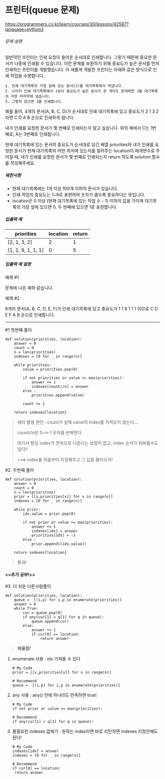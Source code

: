 # 프린터(queue 문제)

https://programmers.co.kr/learn/courses/30/lessons/42587?language=python3



###### 문제 설명

일반적인 프린터는 인쇄 요청이 들어온 순서대로 인쇄합니다. 그렇기 때문에 중요한 문서가 나중에 인쇄될 수 있습니다. 이런 문제를 보완하기 위해 중요도가 높은 문서를 먼저 인쇄하는 프린터를 개발했습니다. 이 새롭게 개발한 프린터는 아래와 같은 방식으로 인쇄 작업을 수행합니다.

```
1. 인쇄 대기목록의 가장 앞에 있는 문서(J)를 대기목록에서 꺼냅니다.
2. 나머지 인쇄 대기목록에서 J보다 중요도가 높은 문서가 한 개라도 존재하면 J를 대기목록의 가장 마지막에 넣습니다.
3. 그렇지 않으면 J를 인쇄합니다.
```

예를 들어, 4개의 문서(A, B, C, D)가 순서대로 인쇄 대기목록에 있고 중요도가 2 1 3 2 라면 C D A B 순으로 인쇄하게 됩니다.

내가 인쇄를 요청한 문서가 몇 번째로 인쇄되는지 알고 싶습니다. 위의 예에서 C는 1번째로, A는 3번째로 인쇄됩니다.

현재 대기목록에 있는 문서의 중요도가 순서대로 담긴 배열 priorities와 내가 인쇄를 요청한 문서가 현재 대기목록의 어떤 위치에 있는지를 알려주는 location이 매개변수로 주어질 때, 내가 인쇄를 요청한 문서가 몇 번째로 인쇄되는지 return 하도록 solution 함수를 작성해주세요.

##### 제한사항

- 현재 대기목록에는 1개 이상 100개 이하의 문서가 있습니다.
- 인쇄 작업의 중요도는 1~9로 표현하며 숫자가 클수록 중요하다는 뜻입니다.
- location은 0 이상 (현재 대기목록에 있는 작업 수 - 1) 이하의 값을 가지며 대기목록의 가장 앞에 있으면 0, 두 번째에 있으면 1로 표현합니다.

##### 입출력 예

| priorities         | location | return |
| ------------------ | -------- | ------ |
| [2, 1, 3, 2]       | 2        | 1      |
| [1, 1, 9, 1, 1, 1] | 0        | 5      |

##### 입출력 예 설명

예제 #1

문제에 나온 예와 같습니다.

예제 #2

6개의 문서(A, B, C, D, E, F)가 인쇄 대기목록에 있고 중요도가 1 1 9 1 1 1 이므로 C D E F A B 순으로 인쇄합니다.





------

#1 첫번째 풀이

```
def solution(priorities, location):
    answer = 0
    count = 0
    n = len(priorities)
    indexes = [0 for _ in range(n)]

    while priorities:
        value = priorities.pop(0)

        if not priorities or value >= max(priorities):
            answer += 1
            indexes[count//n] = answer
        else :
            priorities.append(value)
		
		count += 1

    return indexes[location]
```

> 에러 발생 원인 : count가 실제 value의 index를 가져오지 않는다...
>
> count//n은 0~n-1 숫자를 반복한다.
>
> 여기서 항상 index가 연속으로 나온다는 보장이 없고, index 순서가 뒤바뀔수도 있다!!
>
> ===> index를 처음부터 지정해주고 그 값을 불러오자!



#2. 두번째 풀이

```
def solution(priorities, location):
    answer = 0
    count = 0
    n = len(priorities)
    prior = [[x,priorities[x]] for x in range(n)]
    indexes = [0 for _ in range(n)]

    while prior:
        idx,value = prior.pop(0)

        if not prior or value >= max(priorities):
            answer += 1
            indexes[idx] = answer
            priorities[idx] = -1
        else :
            prior.append([idx,value])

    return indexes[location]
```

> 통과!





#### <<추가 공부!>>

#3. 더 쉬운 다른사람풀이

```
def solution(priorities, location):
    queue =  [(i,p) for i,p in enumerate(priorities)]
    answer = 0
    while True:
        cur = queue.pop(0)
        if any(cur[1] < q[1] for q in queue):
            queue.append(cur)
        else:
            answer += 1
            if cur[0] == location:
                return answer
```

> **배울점!**

1. enumerate 사용 : idx 가져올 수 있다

   ```
   # My Code
   prior = [[x,priorities[x]] for x in range(n)]
   
   # Recommend
   queue =  [(i,p) for i,p in enumerate(priorities)]
   ```

2. any 사용 : any() 안에 하나라도 만족하면 true!

   ```
   # My Code
   if not prior or value >= max(priorities):
   
   # Recommend
   if any(cur[1] < q[1] for q in queue):
   ```

3. 불필요한 indexes 없애기 : 원하는 index이면 바로 리턴하면 indexes 지정안해도 된다!

   ```
   # My Code
   indexes[idx] = answer
   indexes = [0 for _ in range(n)]
   
   # Recommend
   if cur[0] == location:
   	return answer
   ```

   